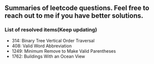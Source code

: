 ## Summaries of leetcode questions. Feel free to reach out to me if you have better solutions.

### List of resolved items(Keep updating)

- 314: Binary Tree Vertical Order Traversal
- 408: Valid Word Abbreviation
- 1249: Minimum Remove to Make Valid Parentheses
- 1762: Buildings With an Ocean View
